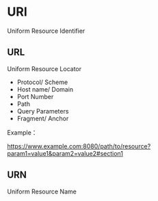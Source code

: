 # URl

Uniform Resource Identifier

## URL

Uniform Resource Locator

- Protocol/ Scheme
- Host name/ Domain
- Port Number
- Path
- Query Parameters
- Fragment/ Anchor

Example：

https://www.example.com:8080/path/to/resource?param1=value1&param2=value2#section1

## URN

Uniform Resource Name

